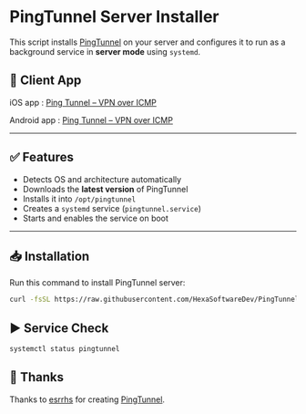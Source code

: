 # PingTunnel Server Installer

This script installs [PingTunnel](https://github.com/esrrhs/pingtunnel) on your server and configures it to run as a background service in **server mode** using `systemd`.

## 📱 Client App

iOS app : [Ping Tunnel – VPN over ICMP](https://apps.apple.com/app/ping-tunnel-vpn-over-icmp/id6748279683)

Android app : [Ping Tunnel – VPN over ICMP](https://play.google.com/store/apps/details?id=dev.hexasoftware.PingTunnel)

---

## ✅ Features

- Detects OS and architecture automatically  
- Downloads the **latest version** of PingTunnel  
- Installs it into `/opt/pingtunnel`  
- Creates a `systemd` service (`pingtunnel.service`)  
- Starts and enables the service on boot  

---

## 📥 Installation

Run this command to install PingTunnel server:

```bash
curl -fsSL https://raw.githubusercontent.com/HexaSoftwareDev/PingTunnel-Server/main/installer.sh | sudo bash
```

## ▶️ Service Check
```bash
systemctl status pingtunnel
```
## 🙏 Thanks

Thanks to [esrrhs](https://github.com/esrrhs) for creating [PingTunnel](https://github.com/esrrhs/pingtunnel).



